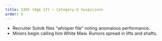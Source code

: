 ```yaml
---
title: 2365 (Age 17) – Category-5 Suspicions
order: 5
---
```

- Recruiter Solvik files “whisper file” noting anomalous performance.
- Miners begin calling him White Maw. Rumors spread in lifts and shafts.
